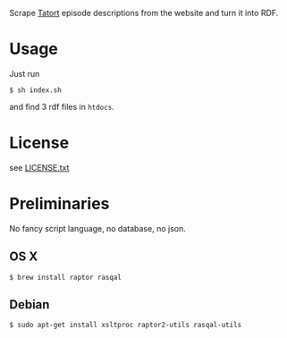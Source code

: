 
Scrape [Tatort](http://www.tatort.de/) episode descriptions from the website
and turn it into RDF.

# Usage

Just run

    $ sh index.sh

and find 3 rdf files in `htdocs`.

# License

see [LICENSE.txt](LICENSE.txt)

# Preliminaries

No fancy script language, no database, no json.

## OS X

    $ brew install raptor rasqal

## Debian

    $ sudo apt-get install xsltproc raptor2-utils rasqal-utils
